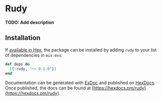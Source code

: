 # Rudy

**TODO: Add description**

## Installation

If [available in Hex](https://hex.pm/docs/publish), the package can be installed
by adding `rudy` to your list of dependencies in `mix.exs`:

```elixir
def deps do
  [{:rudy, "~> 0.1.0"}]
end
```

Documentation can be generated with [ExDoc](https://github.com/elixir-lang/ex_doc)
and published on [HexDocs](https://hexdocs.pm). Once published, the docs can
be found at [https://hexdocs.pm/rudy](https://hexdocs.pm/rudy).

